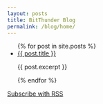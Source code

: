 ```yaml
---
layout: posts
title: BitThunder Blog
permalink: /blog/home/
---
```


<ul>
  {% for post in site.posts %}
    <li>
      <a href="{{ post.url }}">{{ post.title }}</a>
	  <p>{{ post.excerpt }}</p>
    </li>
  {% endfor %}
</ul>

<a href="{{ site.url }}/blog/rss.xml">Subscribe with RSS</a>
